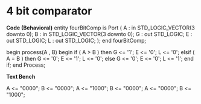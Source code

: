 # 4 bit comparator

**Code (Behavioral)**
entity fourBitComp is
    Port (
        A : in STD_LOGIC_VECTOR(3 downto 0);
        B : in STD_LOGIC_VECTOR(3 downto 0);
        G : out STD_LOGIC;
        E : out STD_LOGIC;
        L : out STD_LOGIC;
    );
end fourBitComp;

begin
process(A , B)
begin
if ( A > B ) then
  G <= '1';
  E <= '0';
  L <= '0';
elsif ( A = B ) then
  G <= '0';
  E <= '1';
  L <= '0';
else
  G <= '0';
  E <= '0';
  L <= '1';
end if;
end Process;

**Text Bench**

A <= "0000"; B <= "0000";
A <= "1000"; B <= "0000";
A <= "0000"; B <= "1000";